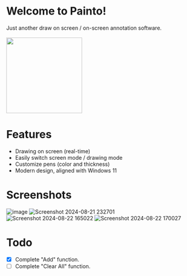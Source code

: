 # Welcome to Painto! 
Just another draw on screen / on-screen annotation software. <br><br>
<a href="https://apps.microsoft.com/detail/9p7g2qf10wrb?mode=direct">
	<img src="https://get.microsoft.com/images/en-us%20dark.svg" width="200"/>
</a>

# Features 
- Drawing on screen (real-time)
- Easily switch screen mode / drawing mode 
- Customize pens (color and thickness)
- Modern design, aligned with Windows 11

# Screenshots
![image](https://github.com/user-attachments/assets/a494a67d-f13d-4ada-89af-96b72dd3f5eb)
![Screenshot 2024-08-21 232701](https://github.com/user-attachments/assets/5bab72d8-c33e-4c81-bf4f-fa5ae735fe32)
![Screenshot 2024-08-22 165022](https://github.com/user-attachments/assets/ecf925dc-84b4-487a-bb0f-cee9280a94ae)
![Screenshot 2024-08-22 170027](https://github.com/user-attachments/assets/e78c68bd-0784-4df2-8cd1-bba457ad6381)

# Todo 
- [x] Complete "Add" function. 
- [ ] Complete "Clear All" function. 
